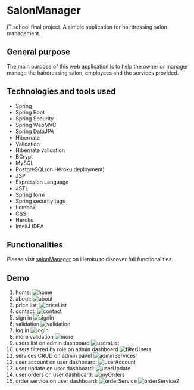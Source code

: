 # SalonManager
IT school final project. A simple application for hairdressing salon management.

## General purpose
The main purpose of this web application is to help the owner or manager manage the hairdressing salon, employees and the services provided.

## Technologies and tools used
* Spring
* Spring Boot
* Spring Security
* Spring WebMVC
* Spring DataJPA
* Hibernate
* Validation
* Hibernate validation
* BCrypt
* MySQL
* PostgreSQL(on Heroku deployment)
* JSP
* Expression Language
* JSTL
* Spring form
* Spring security tags
* Lombok
* CSS
* Heroku
* InteliJ IDEA

## Functionalities
Please visit [salonManager](https://salonmanagerfinalproject.herokuapp.com) on Heroku to discover full functionalities.

## Demo
1. home:
![home][home]
1. about:
![about][about]
1. price list:
![priceList][priceList]
1. contact:
![contact][contact]
1. sign in
![signIn][signIn]
1. validation
![validation][validation]
1. log in
![logIn][logIn]
1. more validation
![more][more]
1. users list on admin dashboard
![usersList][usersList]
1. users filtered by role on admin dashboard
![filterUsers][filterUsers]
1. services CRUD on admin panel
![adminServices][adminServices]
1. user account on user dashboard:
![userAccount][userAccount]
1. user update on user dashboard:
![userUpdate][userUpdate]
1. user orders on user dashboard:
![myOrders][myOrders]
1. order service on user dashboard:
![orderService][orderService]
![orderService2][orderService2]


[home]: images/home.png
[about]: images/about.png
[priceList]: images/priceList.png
[contact]: images/contact.png
[signIn]: images/signIn.png
[validation]: images/validation.png
[logIn]: images/logIn.png
[more]: images/validation2.png
[usersList]: images/adminUsers.png
[filterUsers]: images/filterUsers.png
[adminServices]: images/adminServices.png
[userAccount]: images/userAccount.png
[userUpdate]: images/userUpdate.png
[myOrders]: images/myOrders.png
[orderService]: images/orderService.png
[orderService2]: images/orderService2.png



